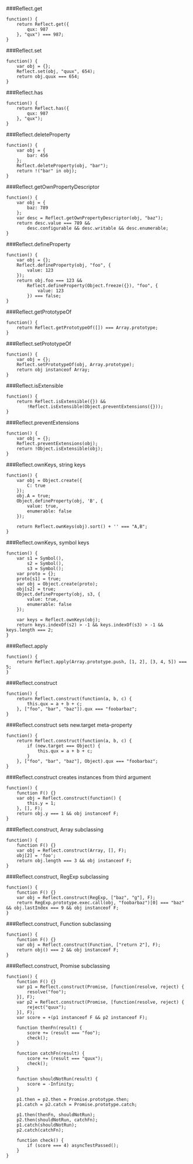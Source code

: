 ###Reflect.get
          
```
function() {
    return Reflect.get({
        qux: 987
    }, "qux") === 987;
}
```
###Reflect.set
          
```
function() {
    var obj = {};
    Reflect.set(obj, "quux", 654);
    return obj.quux === 654;
}
```
###Reflect.has
          
```
function() {
    return Reflect.has({
        qux: 987
    }, "qux");
}
```
###Reflect.deleteProperty
          
```
function() {
    var obj = {
        bar: 456
    };
    Reflect.deleteProperty(obj, "bar");
    return !("bar" in obj);
}
```
###Reflect.getOwnPropertyDescriptor
          
```
function() {
    var obj = {
        baz: 789
    };
    var desc = Reflect.getOwnPropertyDescriptor(obj, "baz");
    return desc.value === 789 &&
        desc.configurable && desc.writable && desc.enumerable;
}
```
###Reflect.defineProperty
          
```
function() {
    var obj = {};
    Reflect.defineProperty(obj, "foo", {
        value: 123
    });
    return obj.foo === 123 &&
        Reflect.defineProperty(Object.freeze({}), "foo", {
            value: 123
        }) === false;
}
```
###Reflect.getPrototypeOf
          
```
function() {
    return Reflect.getPrototypeOf([]) === Array.prototype;
}
```
###Reflect.setPrototypeOf
          
```
function() {
    var obj = {};
    Reflect.setPrototypeOf(obj, Array.prototype);
    return obj instanceof Array;
}
```
###Reflect.isExtensible
          
```
function() {
    return Reflect.isExtensible({}) &&
        !Reflect.isExtensible(Object.preventExtensions({}));
}
```
###Reflect.preventExtensions
          
```
function() {
    var obj = {};
    Reflect.preventExtensions(obj);
    return !Object.isExtensible(obj);
}
```
###Reflect.ownKeys, string keys
          
```
function() {
    var obj = Object.create({
        C: true
    });
    obj.A = true;
    Object.defineProperty(obj, 'B', {
        value: true,
        enumerable: false
    });

    return Reflect.ownKeys(obj).sort() + '' === "A,B";
}
```
###Reflect.ownKeys, symbol keys
          
```
function() {
    var s1 = Symbol(),
        s2 = Symbol(),
        s3 = Symbol();
    var proto = {};
    proto[s1] = true;
    var obj = Object.create(proto);
    obj[s2] = true;
    Object.defineProperty(obj, s3, {
        value: true,
        enumerable: false
    });

    var keys = Reflect.ownKeys(obj);
    return keys.indexOf(s2) > -1 && keys.indexOf(s3) > -1 && keys.length === 2;
}
```
###Reflect.apply
          
```
function() {
    return Reflect.apply(Array.prototype.push, [1, 2], [3, 4, 5]) === 5;
}
```
###Reflect.construct
          
```
function() {
    return Reflect.construct(function(a, b, c) {
        this.qux = a + b + c;
    }, ["foo", "bar", "baz"]).qux === "foobarbaz";
}
```
###Reflect.construct sets new.target meta-property
          
```
function() {
    return Reflect.construct(function(a, b, c) {
        if (new.target === Object) {
            this.qux = a + b + c;
        }
    }, ["foo", "bar", "baz"], Object).qux === "foobarbaz";
}
```
###Reflect.construct creates instances from third argument
          
```
function() {
    function F() {}
    var obj = Reflect.construct(function() {
        this.y = 1;
    }, [], F);
    return obj.y === 1 && obj instanceof F;
}
```
###Reflect.construct, Array subclassing
          
```
function() {
    function F() {}
    var obj = Reflect.construct(Array, [], F);
    obj[2] = 'foo';
    return obj.length === 3 && obj instanceof F;
}
```
###Reflect.construct, RegExp subclassing
          
```
function() {
    function F() {}
    var obj = Reflect.construct(RegExp, ["baz", "g"], F);
    return RegExp.prototype.exec.call(obj, "foobarbaz")[0] === "baz" && obj.lastIndex === 9 && obj instanceof F;
}
```
###Reflect.construct, Function subclassing
          
```
function() {
    function F() {}
    var obj = Reflect.construct(Function, ["return 2"], F);
    return obj() === 2 && obj instanceof F;
}
```
###Reflect.construct, Promise subclassing
          
```
function() {
    function F() {}
    var p1 = Reflect.construct(Promise, [function(resolve, reject) {
        resolve("foo");
    }], F);
    var p2 = Reflect.construct(Promise, [function(resolve, reject) {
        reject("quux");
    }], F);
    var score = +(p1 instanceof F && p2 instanceof F);

    function thenFn(result) {
        score += (result === "foo");
        check();
    }

    function catchFn(result) {
        score += (result === "quux");
        check();
    }

    function shouldNotRun(result) {
        score = -Infinity;
    }

    p1.then = p2.then = Promise.prototype.then;
    p1.catch = p2.catch = Promise.prototype.catch;

    p1.then(thenFn, shouldNotRun);
    p2.then(shouldNotRun, catchFn);
    p1.catch(shouldNotRun);
    p2.catch(catchFn);

    function check() {
        if (score === 4) asyncTestPassed();
    }
}
```
